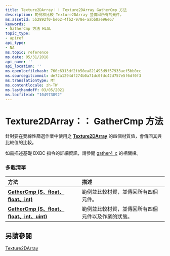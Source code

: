 ```yaml
---
title: Texture2DArray：： Texture2DArray GatherCmp 方法
description: 範例和比較 Texture2DArray 並傳回所有的元件。
ms.assetid: 5b2892f0-be62-4fb2-978e-aabb8ae96e67
keywords:
- GatherCmp 方法 HLSL
topic_type:
- apiref
api_type:
- NA
ms.topic: reference
ms.date: 05/31/2018
api_name: ''
api_location: ''
ms.openlocfilehash: 760c6313df2fb50ea821495d9f57933aef5bb0cc
ms.sourcegitcommit: de72a1294df274b0a71dc0fdc42d757e5f6df0f3
ms.translationtype: MT
ms.contentlocale: zh-TW
ms.lasthandoff: 03/05/2021
ms.locfileid: "104973892"
---
```

# <a name="texture2darraygathercmp-methods"></a>Texture2DArray：： GatherCmp 方法

針對要在雙線性篩選作業中使用之 [**Texture2DArray**](sm5-object-texture2darray.md) 的四個材質值，會傳回其與比較值的比較。

如需描述基礎 DXBC 指令的詳細資訊，請參閱 [gather4_c](./gather4-c--sm5---asm-.md) 的相關檔。

### <a name="overload-list"></a>多載清單



| 方法                                                                             | 描述                                                                                                      |
|:-----------------------------------------------------------------------------------|:-----------------------------------------------------------------------------------------------------------------|
| [**GatherCmp (S、float、float、int)**](sm5-object-texture2darray-gathercmp.md)        | 範例並比較材質，並傳回所有四個元件。<br/>                                       |
| [**GatherCmp (S、float、float、int、uint)**](t2d-gathercmp-s-float-float-int-uint-.md) | 範例並比較材質，並傳回所有四個元件以及作業的狀態。<br/> |



## <a name="see-also"></a>另請參閱

<dl> <dt>

[Texture2DArray](sm5-object-texture2darray.md)
</dt> </dl>

 

